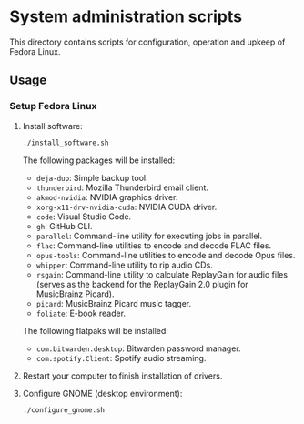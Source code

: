 # System administration scripts

This directory contains scripts for configuration, operation and upkeep of Fedora Linux.

## Usage

### Setup Fedora Linux

1. Install software:

    ```bash
    ./install_software.sh
    ```

    The following packages will be installed:

    - `deja-dup`: Simple backup tool.
    - `thunderbird`: Mozilla Thunderbird email client.
    - `akmod-nvidia`: NVIDIA graphics driver.
    - `xorg-x11-drv-nvidia-cuda`: NVIDIA CUDA driver.
    - `code`: Visual Studio Code.
    - `gh`: GitHub CLI.
    - `parallel`: Command-line utility for executing jobs in parallel.
    - `flac`: Command-line utilities to encode and decode FLAC files.
    - `opus-tools`: Command-line utilities to encode and decode Opus files.
    - `whipper`: Command-line utility to rip audio CDs.
    - `rsgain`: Command-line utility to calculate ReplayGain for audio files (serves as the backend for the ReplayGain 2.0 plugin for MusicBrainz Picard).
    - `picard`: MusicBrainz Picard music tagger.
    - `foliate`: E-book reader.

    The following flatpaks will be installed:

    - `com.bitwarden.desktop`: Bitwarden password manager.
    - `com.spotify.Client`: Spotify audio streaming.

1. Restart your computer to finish installation of drivers.

1. Configure GNOME (desktop environment):

    ```bash
    ./configure_gnome.sh
    ```

